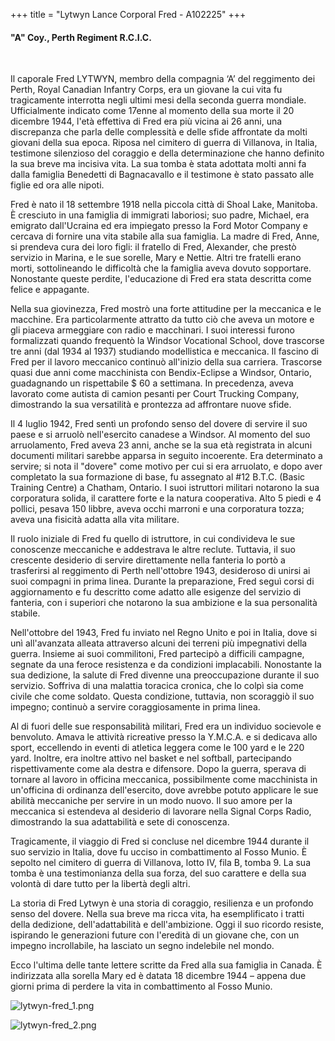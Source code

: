 +++
title = "Lytwyn Lance Corporal Fred - A102225"
+++

#### "A" Coy., Perth Regiment R.C.I.C.
<br>


Il caporale Fred LYTWYN, membro della compagnia ‘A’ del reggimento dei Perth, Royal Canadian Infantry Corps, era un giovane la cui vita fu tragicamente interrotta negli ultimi mesi della seconda guerra mondiale. 
Ufficialmente indicato come 17enne al momento della sua morte il 20 dicembre 1944, l'età effettiva di Fred era più vicina ai 26 anni, una discrepanza che parla delle complessità e delle sfide affrontate da molti giovani della sua epoca. 
Riposa nel cimitero di guerra di Villanova, in Italia, testimone silenzioso del coraggio e della determinazione che hanno definito la sua breve ma incisiva vita.
La sua tomba è stata adottata molti anni fa dalla famiglia Benedetti di Bagnacavallo e il testimone è stato passato alle figlie ed ora alle nipoti. 

Fred è nato il 18 settembre 1918 nella piccola città di Shoal Lake, Manitoba. È cresciuto in una famiglia di immigrati laboriosi; suo padre, Michael, era emigrato dall'Ucraina ed era impiegato presso la Ford Motor Company e cercava di fornire una vita stabile alla sua famiglia. La madre di Fred, Anne, si prendeva cura dei loro figli: il fratello di Fred, Alexander, che prestò servizio in Marina, e le sue sorelle, Mary e Nettie. Altri tre fratelli erano morti, sottolineando le difficoltà che la famiglia aveva dovuto sopportare. Nonostante queste perdite, l'educazione di Fred era stata descritta come felice e appagante.

Nella sua giovinezza, Fred mostrò una forte attitudine per la meccanica e le macchine. Era particolarmente attratto da tutto ciò che aveva un motore e gli piaceva armeggiare con radio e macchinari. I suoi interessi furono formalizzati quando frequentò la Windsor Vocational School, dove trascorse tre anni (dal 1934 al 1937) studiando modellistica e meccanica. 
Il fascino di Fred per il lavoro meccanico continuò all'inizio della sua carriera. Trascorse quasi due anni come macchinista con Bendix-Eclipse a Windsor, Ontario, guadagnando un rispettabile $ 60 a settimana. In precedenza, aveva lavorato come autista di camion pesanti per Court Trucking Company, dimostrando la sua versatilità e prontezza ad affrontare nuove sfide.

Il 4 luglio 1942, Fred sentì un profondo senso del dovere di servire il suo paese e si arruolò nell'esercito canadese a Windsor. Al momento del suo arruolamento, Fred aveva 23 anni, anche se la sua età registrata in alcuni documenti militari sarebbe apparsa in seguito incoerente. Era determinato a servire; si nota il "dovere" come motivo per cui si era arruolato, e dopo aver completato la sua formazione di base, fu assegnato al #12 B.T.C. (Basic Training Centre) a Chatham, Ontario. I suoi istruttori militari notarono la sua corporatura solida, il carattere forte e la natura cooperativa. Alto 5 piedi e 4 pollici, pesava 150 libbre, aveva occhi marroni e una corporatura tozza; aveva una fisicità adatta alla vita militare.

Il ruolo iniziale di Fred fu quello di istruttore, in cui condivideva le sue conoscenze meccaniche e addestrava le altre reclute. Tuttavia, il suo crescente desiderio di servire direttamente nella fanteria lo portò a trasferirsi al reggimento di Perth nell'ottobre 1943, desideroso di unirsi ai suoi compagni in prima linea. Durante la preparazione, Fred seguì corsi di aggiornamento e fu descritto come adatto alle esigenze del servizio di fanteria, con i superiori che notarono la sua ambizione e la sua personalità stabile.

Nell'ottobre del 1943, Fred fu inviato nel Regno Unito e poi in Italia, dove si unì all'avanzata alleata attraverso alcuni dei terreni più impegnativi della guerra. Insieme ai suoi commilitoni, Fred partecipò a difficili campagne, segnate da una feroce resistenza e da condizioni implacabili. 
Nonostante la sua dedizione, la salute di Fred divenne una preoccupazione durante il suo servizio. Soffriva di una malattia toracica cronica, che lo colpì sia come civile che come soldato. Questa condizione, tuttavia, non scoraggiò il suo impegno; continuò a servire coraggiosamente in prima linea.

Al di fuori delle sue responsabilità militari, Fred era un individuo socievole e benvoluto. Amava le attività ricreative presso la Y.M.C.A. e si dedicava allo sport, eccellendo in eventi di atletica leggera come le 100 yard e le 220 yard. Inoltre, era inoltre attivo nel basket e nel softball, partecipando rispettivamente come ala destra e difensore. 
Dopo la guerra, sperava di tornare al lavoro in officina meccanica, possibilmente come macchinista in un'officina di ordinanza dell'esercito, dove avrebbe potuto applicare le sue abilità meccaniche per servire in un modo nuovo. Il suo amore per la meccanica si estendeva al desiderio di lavorare nella Signal Corps Radio, dimostrando la sua adattabilità e sete di conoscenza.

Tragicamente, il viaggio di Fred si concluse nel dicembre 1944 durante il suo servizio in Italia, dove fu ucciso in combattimento al Fosso Munio. 
È sepolto nel cimitero di guerra di Villanova, lotto IV, fila B, tomba 9. La sua tomba è una testimonianza della sua forza, del suo carattere e della sua volontà di dare tutto per la libertà degli altri.

La storia di Fred Lytwyn è una storia di coraggio, resilienza e un profondo senso del dovere. Nella sua breve ma ricca vita, ha esemplificato i tratti della dedizione, dell'adattabilità e dell'ambizione. Oggi il suo ricordo resiste, ispirando le generazioni future con l'eredità di un giovane che, con un impegno incrollabile, ha lasciato un segno indelebile nel mondo.













Ecco l'ultima delle tante lettere scritte da Fred alla sua famiglia in Canada. È indirizzata alla sorella Mary ed è datata 18 dicembre 1944 – appena due giorni prima di perdere la vita in combattimento al Fosso Munio.

![lytwyn-fred_1.png](/images/Soldiers/lytwyn-fred_1.png)



![lytwyn-fred_2.png](/images/Soldiers/lytwyn-fred_2.png)

